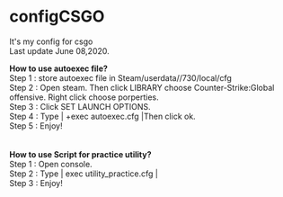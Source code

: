 # configCSGO
It's my config for csgo<br />
Last update June 08,2020.<br />

**How to use autoexec file?** <br /> 
Step 1 : store autoexec file in Steam/userdata/<SteamID>/730/local/cfg <br />
Step 2 : Open steam. Then click LIBRARY choose Counter-Strike:Global offensive. Right click choose porperties.<br />
Step 3 : Click SET LAUNCH OPTIONS.<br />
Step 4 : Type | +exec autoexec.cfg |Then click ok. <br />
Step 5 : Enjoy! <br />
<br /><br />
**How to use Script for practice utility?** <br />
Step 1 : Open console. <br />
Step 2 : Type | exec utility_practice.cfg | <br />
Step 3 : Enjoy! <br />

